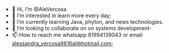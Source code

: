 - 👋 Hi, I’m @AleVercosa
- 👀 I’m interested in learn more every day;
- 🌱 I’m currently learning Java, phyton, and news technologies.
- 💞️ I’m looking to collaborate on on systems development-
- 📫 How to reach me whatsapp 81994139043 or email alessandra_vercosa9816al@hotmail.com;

<!---
AleVercosaAds/AleVercosaAds is a ✨ special ✨ repository because its `README.md` (this file) appears on your GitHub profile.
You can click the Preview link to take a look at your changes.
--->
